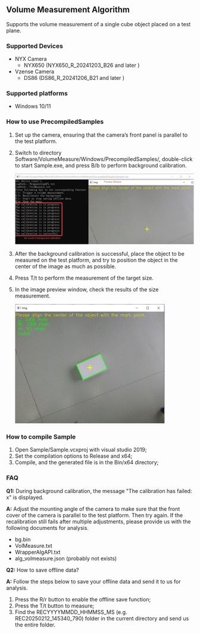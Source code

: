 ## Volume Measurement Algorithm

Supports the volume measurement of a single cube object placed on a test plane.

### Supported Devices

- NYX Camera
  - NYX650 (NYX650_R_20241203_B26  and later )
- Vzense Camera
  - DS86 (DS86_R_20241206_B21 and later )
### Supported platforms
- Windows 10/11


### How to use PrecompiledSamples

1. Set up the camera, ensuring that the camera’s front panel is parallel to the test platform.

2. Switch to directory Software/VolumeMeasure/Windows/PrecompiledSamples/, double-click to start Sample.exe, and press B/b to perform background calibration.

   <img src="assets/calibration.png" style="zoom:50%;" />

3. After the background calibration is successful, place the object to be measured on the test platform, and try to position the object in the center of the image as much as possible.

4. Press T/t to perform the measurement of the target size.

5. In the image preview window, check the results of the size measurement.

   <img src="assets/sample.png" style="zoom:50%;" />

### How to compile  Sample

1. Open Sample/Sample.vcxproj with visual studio 2019;
2. Set the compilation options to Release and x64;
3. Compile, and the generated file is in the Bin/x64 directory;

### FAQ

**Q1:** During background calibration, the message "The calibration has failed: x" is displayed.

**A:** Adjust the mounting angle of the camera to make sure that the front cover of the camera is parallel to the test platform. Then try again. If the recalibration still fails after multiple adjustments, please provide us with the following documents for analysis.

- bg.bin
- VolMeasure.txt
- WrapperAlgAPI.txt
- alg_volmeasure.json (probably not exists)

**Q2:** How to save offline data?

**A:** Follow the steps below to save your offline data and send it to us for analysis.

1. Press the R/r button to enable the offline save function;
2. Press the T/t button to measure;
3. Find the RECYYYYMMDD_HHMMSS_MS (e.g. REC20250212_145340_790) folder in the current directory and send us the entire folder.
